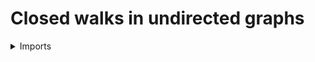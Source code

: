 #  Closed walks in undirected graphs

<details><summary>Imports</summary>
```agda
module graph-theory.closed-walks-undirected-graphs where

open import elementary-number-theory.natural-numbers

open import foundation.dependent-pair-types
open import foundation.universe-levels

open import graph-theory.morphisms-undirected-graphs
open import graph-theory.polygons
open import graph-theory.undirected-graphs
```
</details>

## Idea

A closed walk of length `k : ℕ` in an undirected graph `G` is a morphism of graphs from a `k`-gon into `G`.

## Definition

```agda
module _
  {l1 l2 : Level} (k : ℕ) (G : Undirected-Graph l1 l2)
  where
  
  closed-walk-Undirected-Graph : UU (lsuc lzero ⊔ l1 ⊔ l2)
  closed-walk-Undirected-Graph =
    Σ (Polygon k) (λ H → hom-Undirected-Graph (undirected-graph-Polygon k H) G)
```
